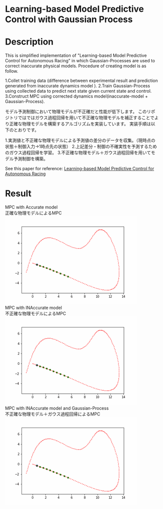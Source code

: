 # Learning-based Model Predictive Control with Gaussian Process

# Description
This is simplified implementation of "Learning-based Model Predictive Control for Autonomous Racing" in which Gaussian-Processes are used to correct inaccurate physical models.
Procedure of creating model is as follow.

1.Collet training data (difference between experimental result and prediction generated from inaccurate dynamics model ).
2.Train Gaussian-Process using collected data to predict next state given current state and control. 
3.Construct MPC using corrected dynamics model(inaccurate-model + Gaussian-Process).

モデル予測制御において物理モデルが不正確だと性能が低下します。
このリポジトリではではガウス過程回帰を用いて不正確な物理モデルを補正することでより正確な物理モデルを構築するアルゴリズムを実装しています。
実装手順は以下のとおりです。

1.実測値と不正確な物理モデルによる予測値の差分のデータを収集。（現時点の状態＋制御入力→1時点先の状態）
2.上記差分・制御の不確実性を予測するためのガウス過程回帰を学習。
3.不正確な物理モデル＋ガウス過程回帰を用いてモデル予測制御を構築。

See this paper for reference:
[Learning-based Model Predictive Control for Autonomous Racing](https://www.research-collection.ethz.ch/bitstream/handle/20.500.11850/351561/08754713.pdf?sequence=1&isAllowed=y)


# Result
MPC with Accurate model<br>
正確な物理モデルによるMPC<br>
![correct](./correct.gif)<br>
MPC with INAccurate model<br>
不正確な物理モデルによるMPC<br>
![incorrect](./incorrect.gif)<br>
MPC with INAccurate model and Gaussian-Process<br>
不正確な物理モデル＋ガウス過程回帰によるMPC<br>
![gp](./incorrect_and_gp.gif)<br>

